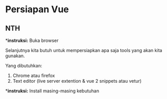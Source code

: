 # Persiapan Vue

## NTH

***instruksi:** Buka browser

Selanjutnya kita butuh untuk mempersiapkan apa saja tools yang akan kita gunakan.

Yang dibutuhkan:

1. Chrome atau firefox
2. Text editor (live server extention & vue 2 snippets atau vetur)

***instruksi:** Install masing-masing kebutuhan

